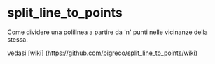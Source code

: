 # split_line_to_points
Come dividere una polilinea a partire da 'n' punti nelle vicinanze della stessa.

vedasi [wiki] (https://github.com/pigreco/split_line_to_points/wiki)
